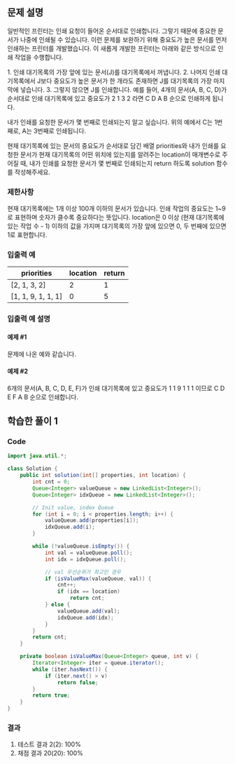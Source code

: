 ## 문제 설명
<p>일반적인 프린터는 인쇄 요청이 들어온 순서대로 인쇄합니다. 
  그렇기 때문에 중요한 문서가 나중에 인쇄될 수 있습니다. 
  이런 문제를 보완하기 위해 중요도가 높은 문서를 먼저 인쇄하는 프린터를 개발했습니다.
  이 새롭게 개발한 프린터는 아래와 같은 방식으로 인쇄 작업을 수행합니다.
</p>

<p>
1. 인쇄 대기목록의 가장 앞에 있는 문서(J)를 대기목록에서 꺼냅니다.
2. 나머지 인쇄 대기목록에서 J보다 중요도가 높은 문서가 한 개라도 존재하면 J를 대기목록의 가장 마지막에 넣습니다.
3. 그렇지 않으면 J를 인쇄합니다.
예를 들어, 4개의 문서(A, B, C, D)가 순서대로 인쇄 대기목록에 있고 중요도가 2 1 3 2 라면 C D A B 순으로 인쇄하게 됩니다.

내가 인쇄를 요청한 문서가 몇 번째로 인쇄되는지 알고 싶습니다. 위의 예에서 C는 1번째로, A는 3번째로 인쇄됩니다.

현재 대기목록에 있는 문서의 중요도가 순서대로 담긴 배열 priorities와 내가 인쇄를 요청한 문서가 현재 대기목록의 어떤 위치에 있는지를 알려주는 location이 매개변수로 주어질 때, 내가 인쇄를 요청한 문서가 몇 번째로 인쇄되는지 return 하도록 solution 함수를 작성해주세요.
</p>

### 제한사항
현재 대기목록에는 1개 이상 100개 이하의 문서가 있습니다.
인쇄 작업의 중요도는 1~9로 표현하며 숫자가 클수록 중요하다는 뜻입니다.
location은 0 이상 (현재 대기목록에 있는 작업 수 - 1) 이하의 값을 가지며 대기목록의 가장 앞에 있으면 0, 두 번째에 있으면 1로 표현합니다.

### 입출력 예
|priorities|location|return|
|--|--|--|
|[2, 1, 3, 2]|2|1|
|[1, 1, 9, 1, 1, 1]|0|5|

### 입출력 예 설명
#### 예제 #1

문제에 나온 예와 같습니다.

#### 예제 #2

6개의 문서(A, B, C, D, E, F)가 인쇄 대기목록에 있고 중요도가 1 1 9 1 1 1 이므로 C D E F A B 순으로 인쇄합니다.

## 학습한 풀이 1

### Code
``` java
import java.util.*;

class Solution {
    public int solution(int[] properties, int location) {
		int cnt = 0;
		Queue<Integer> valueQueue = new LinkedList<Integer>();
		Queue<Integer> idxQueue = new LinkedList<Integer>();

		// Init value, index Queue
		for (int i = 0; i < properties.length; i++) {
			valueQueue.add(properties[i]);
			idxQueue.add(i);
		}

		while (!valueQueue.isEmpty()) {
			int val = valueQueue.poll();
			int idx = idxQueue.poll();

			// val 우선순위가 최고인 경우
			if (isValueMax(valueQueue, val)) {
				cnt++;
				if (idx == location)
					return cnt;
			} else {
				valueQueue.add(val);
				idxQueue.add(idx);
			}
		}
		return cnt;
	}

	private boolean isValueMax(Queue<Integer> queue, int v) {
		Iterator<Integer> iter = queue.iterator();
		while (iter.hasNext()) {
			if (iter.next() > v)
				return false;
		}
		return true;
	}
}
```

### 결과
1. 테스트 결과 2(2): 100%
2. 채점 결과 20(20): 100%
